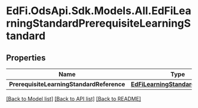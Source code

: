 # EdFi.OdsApi.Sdk.Models.All.EdFiLearningStandardPrerequisiteLearningStandard
## Properties

Name | Type | Description | Notes
------------ | ------------- | ------------- | -------------
**PrerequisiteLearningStandardReference** | [**EdFiLearningStandardReference**](EdFiLearningStandardReference.md) |  | 

[[Back to Model list]](../README.md#documentation-for-models) [[Back to API list]](../README.md#documentation-for-api-endpoints) [[Back to README]](../README.md)

